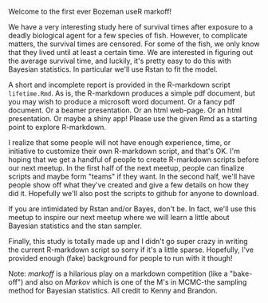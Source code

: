 Welcome to the first ever Bozeman useR markoff!

We have a very interesting study here of survival times after exposure to a
deadly biological agent for a few species of fish.  However, to complicate
matters, the survival times are censored.  For some of the fish, we only know
that they lived until at least a certain time.  We are interested in figuring
out the average survival time, and luckily, it's pretty easy to do this with
Bayesian statistics.  In particular we'll use Rstan to fit the model.

A short and incomplete report is provided in the R-markdown script
`lifetime.Rmd`.  As is, the R-markdown produces a simple pdf document, but you
may wish to produce a microsoft word document.  Or a fancy pdf document.  Or a
beamer presentation.  Or an html web-page.  Or an html presentation.  Or maybe
a shiny app!  Please use the given Rmd as a starting point to explore
R-markdown.

I realize that some people will not have enough experience, time, or initiative
to customize their own R-markdown script, and that's OK.  I'm hoping that we
get a handful of people to create R-markdown scripts before our next meetup.
In the first half of the next meetup, people can finalize scripts and maybe
form "teams" if they want.  In the second half, we'll have people show off what
they've created and give a few details on how they did it.  Hopefully we'll
also post the scripts to github for anyone to download.

If you are intimidated by Rstan and/or Bayes, don't be.  In fact, we'll use
this meetup to inspire our next meetup where we will learn a little about
Bayesian statistics and the stan sampler.

Finally, this study is totally made up and I didn't go super crazy in writing
the current R-markdown script so sorry if it's a little sparse.  Hopefully,
I've provided enough (fake) background for people to run with it though!

Note:  _markoff_ is a hilarious play on a markdown competition (like a
"bake-off") and also on _Markov_ which is one of the M's in MCMC-the sampling
method for Bayesian statistics.  All credit to Kenny and Brandon.

